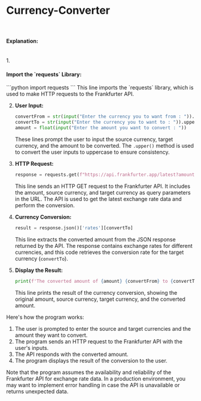 <h1>Currency-Converter</h1><br>
<h4>Explanation:</h4><br>
1. <h4>Import the `requests` Library:</h4>
   ```python
   import requests
   ```
   This line imports the `requests` library, which is used to make HTTP requests to the Frankfurter API.

2. **User Input:**
   ```python
   convertFrom = str(input("Enter the currency you to want from : ")).upper()
   convertTo = str(input("Enter the currency you to want to : ")).upper()
   amount = float(input("Enter the amount you want to convert : "))
   ```
   These lines prompt the user to input the source currency, target currency, and the amount to be converted. The `.upper()` method is used to convert the user inputs to uppercase to ensure consistency.

3. **HTTP Request:**
   ```python
   response = requests.get(f"https://api.frankfurter.app/latest?amount={amount}&from={convertFrom}&to={convertTo}")
   ```
   This line sends an HTTP GET request to the Frankfurter API. It includes the amount, source currency, and target currency as query parameters in the URL. The API is used to get the latest exchange rate data and perform the conversion.

4. **Currency Conversion:**
   ```python
   result = response.json()['rates'][convertTo]
   ```
   This line extracts the converted amount from the JSON response returned by the API. The response contains exchange rates for different currencies, and this code retrieves the conversion rate for the target currency (`convertTo`).

5. **Display the Result:**
   ```python
   print(f'The converted amount of {amount} {convertFrom} to {convertTo} is {result} {convertTo}')
   ```
   This line prints the result of the currency conversion, showing the original amount, source currency, target currency, and the converted amount.

Here's how the program works:
1. The user is prompted to enter the source and target currencies and the amount they want to convert.
2. The program sends an HTTP request to the Frankfurter API with the user's inputs.
3. The API responds with the converted amount.
4. The program displays the result of the conversion to the user.

Note that the program assumes the availability and reliability of the Frankfurter API for exchange rate data. In a production environment, you may want to implement error handling in case the API is unavailable or returns unexpected data.
